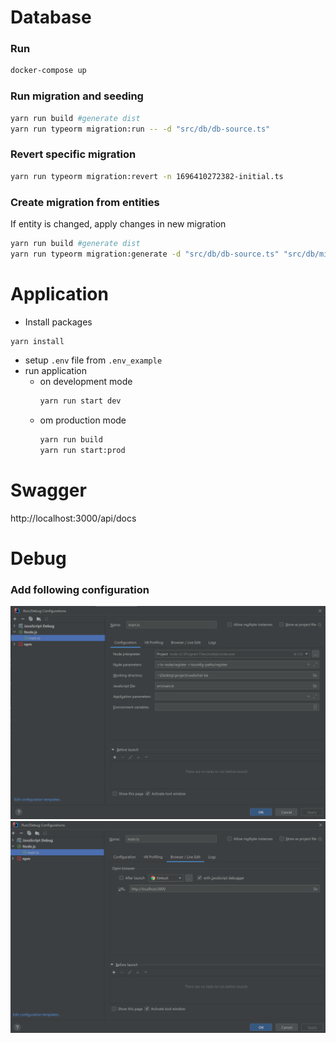# Database

### Run
```bash
docker-compose up
```

### Run migration and seeding
```bash
yarn run build #generate dist 
yarn run typeorm migration:run -- -d "src/db/db-source.ts"
```
### Revert specific migration
```bash
yarn run typeorm migration:revert -n 1696410272382-initial.ts
```
### Create migration from entities
If entity is changed, apply changes in new migration 
```bash
yarn run build #generate dist 
yarn run typeorm migration:generate -d "src/db/db-source.ts" "src/db/migrations/init"
```

# Application
- Install packages

```bash
yarn install
```

- setup `.env` file from `.env_example`
- run application
  - on development mode
    ```bash
    yarn run start dev
    ```
  - om production mode
    ```bash
    yarn run build
    yarn run start:prod
    ```

# Swagger
http://localhost:3000/api/docs

# Debug
### Add following configuration
![img.png](public/img.png)
![img_1.png](public/img_1.png)

